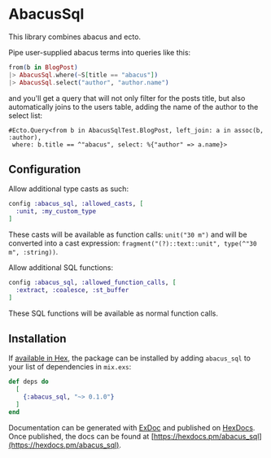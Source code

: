 # AbacusSql

This library combines abacus and ecto. 

Pipe user-supplied abacus terms into queries like this:

```elixir
from(b in BlogPost) 
|> AbacusSql.where(~S[title == "abacus"])
|> AbacusSql.select("author", "author.name")
```

and you'll get a query that will not only filter for the posts title, but also automatically joins to the users table, adding the name of the author to the select list:

```
#Ecto.Query<from b in AbacusSqlTest.BlogPost, left_join: a in assoc(b, :author),
 where: b.title == ^"abacus", select: %{"author" => a.name}>
```

## Configuration

Allow additional type casts as such:

```elixir
config :abacus_sql, :allowed_casts, [
  :unit, :my_custom_type
]
```

These casts will be available as function calls: `unit("30 m")` and will be converted into a cast expression: `fragment("(?)::text::unit", type(^"30 m", :string))`.

Allow additional SQL functions:

```elixir
config :abacus_sql, :allowed_function_calls, [
  :extract, :coalesce, :st_buffer
]
```

These SQL functions will be available as normal function calls.

## Installation

If [available in Hex](https://hex.pm/docs/publish), the package can be installed
by adding `abacus_sql` to your list of dependencies in `mix.exs`:

```elixir
def deps do
  [
    {:abacus_sql, "~> 0.1.0"}
  ]
end
```

Documentation can be generated with [ExDoc](https://github.com/elixir-lang/ex_doc)
and published on [HexDocs](https://hexdocs.pm). Once published, the docs can
be found at [https://hexdocs.pm/abacus_sql](https://hexdocs.pm/abacus_sql).

